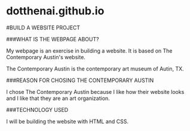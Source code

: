 # dotthenai.github.io

#BUILD A WEBSITE PROJECT

###WHAT IS THE WEBPAGE ABOUT?

My webpage is an exercise in building a website. It is based on The Contemporary Austin's website.

The Contemporary Austin is the contemporary art museum of Autin, TX.

###REASON FOR CHOSING THE CONTEMPORARY AUSTIN

I chose The Contemporary Austin because I like how their website looks and I like that they are an art organization.

###TECHNOLOGY USED

I will be building the website with HTML and CSS.
